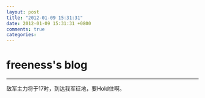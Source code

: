 ```yaml
---
layout: post
title: "2012-01-09 15:31:31"
date: 2012-01-09 15:31:31 +0800
comments: true
categories: 
---
```


# freeness's blog

----------

>
敌军主力将于17时，到达我军征地，要Hold住啊。